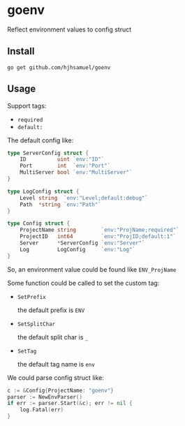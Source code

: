 # goenv

Reflect environment values to config struct

## Install

```shell
go get github.com/hjhsamuel/goenv
```

## Usage

Support tags:

- `required`
- `default:`

The default config like:

```go
type ServerConfig struct {
	ID          uint `env:"ID"`
	Port        int  `env:"Port"`
	MultiServer bool `env:"MultiServer"`
}

type LogConfig struct {
	Level string  `env:"Level;default:debug"`
	Path  *string `env:"Path"`
}

type Config struct {
	ProjectName string        `env:"ProjName;required"`
	ProjectID   int64         `env:"ProjID;default:1"`
	Server      *ServerConfig `env:"Server"`
	Log         LogConfig     `env:"Log"`
}
```

So, an environment value could be found like `ENV_ProjName`

Some function could be called to set the custom tag:

- `SetPrefix`

    the default prefix is `ENV`
- `SetSplitChar`

    the default split char is `_`
- `SetTag`

    the default tag name is `env`

We could parse config struct like:

```go
c := &Config{ProjectName: "goenv"}
parser := NewEnvParser()
if err := parser.Start(&c); err != nil {
    log.Fatal(err)
}
```